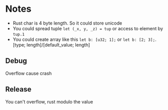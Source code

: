 # Notes

* Rust char is 4 byte length. So it could store unicode
* You could spread tuple `let (_x, y, _z) = tup` or access to element by `tup.1`
* You could create array like this `let b: [u32; 1];` or `let b: [2; 3];`. [type; length]/[default_value; length]

## Debug

Overflow cause crash

## Release

You can't overflow, rust modulo the value
